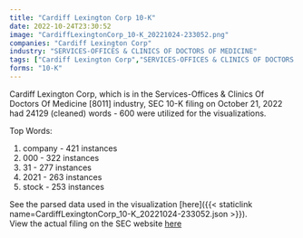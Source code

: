 ```yaml
---
title: "Cardiff Lexington Corp 10-K"
date: 2022-10-24T23:30:52
image: "CardiffLexingtonCorp_10-K_20221024-233052.png"
companies: "Cardiff Lexington Corp"
industry: "SERVICES-OFFICES & CLINICS OF DOCTORS OF MEDICINE"
tags: ["Cardiff Lexington Corp","SERVICES-OFFICES & CLINICS OF DOCTORS OF MEDICINE","10-21-2022","10-K"]
forms: "10-K"
---
```

Cardiff Lexington Corp, which is in the Services-Offices & Clinics Of Doctors Of Medicine [8011] industry, SEC 10-K filing on October 21, 2022 had 24129 (cleaned) words - 600 were utilized for the visualizations.

Top Words:
1. company - 421 instances
2. 000 - 322 instances
3. 31 - 277 instances
4. 2021 - 263 instances
5. stock - 253 instances


See the parsed data used in the visualization [here]({{< staticlink name=CardiffLexingtonCorp_10-K_20221024-233052.json >}}).  
View the actual filing on the SEC website [here](https://www.sec.gov/Archives/edgar/data/811222/0001683168-22-007004.txt)